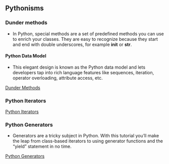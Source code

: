## Pythonisms

### Dunder methods

- In Python, special methods are a set of predefined methods you can use to enrich your classes. They are easy to recognize because they start and end with double underscores, for example __init__ or __str__.

#### Python Data Model

- This elegant design is known as the Python data model and lets developers tap into rich language features like sequences, iteration, operator overloading, attribute access, etc.

[Dunder Methods](https://dbader.org/blog/python-dunder-methods)

### Python Iterators

[Python Iterators](https://dbader.org/blog/python-iterators)

### Python Generators

- Generators are a tricky subject in Python. With this tutorial you’ll make the leap from class-based iterators to using generator functions and the “yield” statement in no time.

[Python Generators ](https://dbader.org/blog/python-generators)
